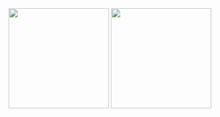 <!--[![RyuzakiH's github stats](https://github-readme-stats.vercel.app/api?username=RyuzakiH&show_icons=true&theme=dark&include_all_commits=true&count_private=true)](https://github.com/RyuzakiH?tab=repositories)
[![Top Languages](https://github-readme-stats.vercel.app/api/top-langs/?username=RyuzakiH&langs_count=10&layout=compact&theme=dark)](https://github.com/RyuzakiH?tab=repositories)-->

<div align="center">
  <img height="200em" src="https://github-readme-stats.vercel.app/api?username=RyuzakiH&show_icons=true&theme=dark&include_all_commits=true&count_private=true"/>
  <img height="200em" src="https://github-readme-stats.vercel.app/api/top-langs/?username=RyuzakiH&langs_count=10&layout=compact&theme=dark"/>
</div>

</br>

<!--[![Top Repository](https://github-readme-stats.vercel.app/api/pin/?username=RyuzakiH&repo=CloudflareSolverRe&theme=dark)](https://github.com/RyuzakiH/CloudflareSolverRe)-->

